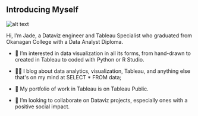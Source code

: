 
## Introducing Myself
![alt text](https://github.com/JadeCreativeL/image-/blob/main/vibes.png?raw=true)

 Hi, I’m Jade, a Dataviz engineer and Tableau Specialist who graduated from Okanagan College with a Data Analyst Diploma.

* 👀 I’m interested in data visualization in all its forms, from hand-drawn to created in Tableau to coded with Python or R Studio.

* ✍🏼 I blog about data analytics, visualization, Tableau, and anything else that's on my mind at SELECT * FROM data;

* 🎨 My portfolio of work in Tableau is on Tableau Public.

* 💞️ I’m looking to collaborate on Dataviz projects, especially ones with a positive social impact.

